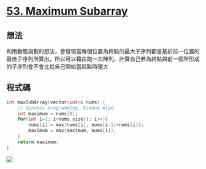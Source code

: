 # [53. Maximum Subarray](https://leetcode.com/problems/maximum-subarray/)

## 想法
利用動態規劃的想法，會發現當每個位置為終點的最大子序列都是基於前一位置的最佳子序列所算出，所以可以藉由跑一次陣列，計算自己若為終點與前一個所形成的子序列會不會比從自己開始當起點時還大


## 程式碼
```cpp
int maxSubArray(vector<int>& nums) {
    // dynamic-programming, Kadane Algo.
    int maximum = nums[0];
    for(int i=1; i<nums.size(); i++){
        nums[i] = max(nums[i], nums[i-1]+nums[i]);
        maximum = max(maximum, nums[i]);
    }
    return maximum;
}
```
![](https://imgur.com/YqPGAQg.png)